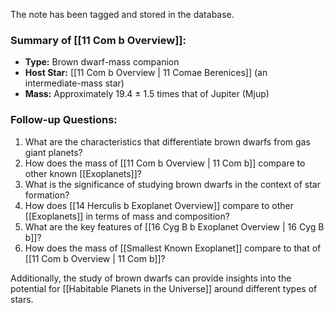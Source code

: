 The note has been tagged and stored in the database. 

### Summary of [[11 Com b Overview]]:
- **Type:** Brown dwarf-mass companion
- **Host Star:** [[11 Com b Overview | 11 Comae Berenices]] (an intermediate-mass star)
- **Mass:** Approximately 19.4 ± 1.5 times that of Jupiter (Mjup)

### Follow-up Questions:
1. What are the characteristics that differentiate brown dwarfs from gas giant planets?
2. How does the mass of [[11 Com b Overview | 11 Com b]] compare to other known [[Exoplanets]]?
3. What is the significance of studying brown dwarfs in the context of star formation?
4. How does [[14 Herculis b Exoplanet Overview]] compare to other [[Exoplanets]] in terms of mass and composition?
5. What are the key features of [[16 Cyg B b Exoplanet Overview | 16 Cyg B b]]?
6. How does the mass of [[Smallest Known Exoplanet]] compare to that of [[11 Com b Overview | 11 Com b]]?

Additionally, the study of brown dwarfs can provide insights into the potential for [[Habitable Planets in the Universe]] around different types of stars.